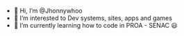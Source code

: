 - 👋 Hi, I’m @Jhonnywhoo
- 👀 I’m interested to Dev systems, sites, apps and games
- 🌱 I’m currently learning how to code in PROA - SENAC 😃
